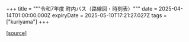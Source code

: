 +++
title = """令和7年度 町内バス（路線図・時刻表）"""
date = 2025-04-14T01:00:00.000Z
expiryDate = 2025-05-10T17:21:27.027Z
tags = ["kuriyama"]
+++


[[source]](https://www.town.kuriyama.hokkaido.jp/soshiki/47/31451.html)
